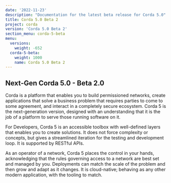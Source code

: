 ```yaml
---
date: '2022-11-23'
description: "Documentation for the latest beta release for Corda 5.0"
title: Corda 5.0 Beta 2
project: corda
version: 'Corda 5.0 Beta 2'
section_menu: corda-5-beta
menu:
  versions:
    weight: -652
  corda-5-beta:
    weight: 1000
    name: Corda 5.0 Beta 2
---
```


## Next-Gen Corda 5.0 - Beta 2.0

Corda is a platform that enables you to build permissioned networks, create applications that solve a business problem that requires parties to come to some agreement, and interact in a completely secure ecosystem. Corda 5 is the next-generation version, designed with an understanding that it is the job of a platform to serve those running software on it.

For Developers, Corda 5 is an accessible toolbox with well-defined layers that enables you to create solutions. It does not force complexity or concepts, but gives a streamlined iteration for the testing and development loop. It is supported by RESTful APIs.

As an operator of a network, Corda 5 places the control in your hands, acknowledging that the rules governing access to a network are best set and managed by you. Deployments can match the scale of the problem and then grow and adapt as it changes. It is cloud-native; behaving as any other modern application, with the tooling to match.
